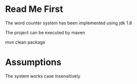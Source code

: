 # Read Me First
The word counter system has been implemented using jdk 1.8

The project can be executed by maven

mvn clean package

# Assumptions
The system works case insensitively
